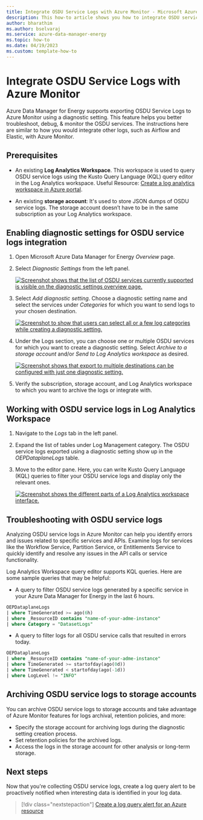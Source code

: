 ```yaml
---
title: Integrate OSDU Service Logs with Azure Monitor - Microsoft Azure Data Manager for Energy
description: This how-to article shows you how to integrate OSDU service logs with Azure Monitor. This feature helps you better troubleshoot, debug, & monitor the OSDU services.
author: bharathim
ms.author: bselvaraj
ms.service: azure-data-manager-energy
ms.topic: how-to
ms.date: 04/19/2023
ms.custom: template-how-to
---
```


# Integrate OSDU Service Logs with Azure Monitor

Azure Data Manager for Energy supports exporting OSDU Service Logs to Azure Monitor using a diagnostic setting. This feature helps you better troubleshoot, debug, & monitor the OSDU services. The instructions here are similar to how you would integrate other logs, such as Airflow and Elastic, with Azure Monitor.

## Prerequisites

* An existing **Log Analytics Workspace**.
    This workspace is used to query OSDU service logs using the Kusto Query Language (KQL) query editor in the Log Analytics workspace. Useful Resource: [Create a log analytics workspace in Azure portal](/azure/azure-monitor/logs/quick-create-workspace).

* An existing **storage account**:
    It's used to store JSON dumps of OSDU service logs. The storage account doesn’t have to be in the same subscription as your Log Analytics workspace.

## Enabling diagnostic settings for OSDU service logs integration

1. Open Microsoft Azure Data Manager for Energy *Overview* page.
1. Select *Diagnostic Settings* from the left panel.
    
    [![Screenshot shows that the list of OSDU services currently supported is visible on the diagnostic settings overview page.](media/how-to-integrate-osdu-service-logs-with-azure-monitor/diagnostic-settings-overview-page.png)](media/how-to-integrate-osdu-service-logs-with-azure-monitor/diagnostic-settings-overview-page.png#lightbox)
    
1. Select *Add diagnostic setting*. Choose a diagnostic setting name and select the services under *Categories* for which you want to send logs to your chosen destination.


    [![Screenshot to show that users can select all or a few log categories while creating a diagnostic setting.](media/how-to-integrate-osdu-service-logs-with-azure-monitor/diagnostic-settings-creation-page.png)](media/how-to-integrate-osdu-service-logs-with-azure-monitor/diagnostic-settings-creation-page.png#lightbox)
    

1. Under the Logs section, you can choose one or multiple OSDU services for which you want to create a diagnostic setting. Select *Archive to a storage account* and/or *Send to Log Analytics workspace* as desired.

     [![Screenshot shows that export to multiple destinations can be configured with just one diagnostic setting.](media/how-to-integrate-osdu-service-logs-with-azure-monitor/diagnostic-settings-configuration.png)](media/how-to-integrate-osdu-service-logs-with-azure-monitor/diagnostic-settings-configuration.png#lightbox)
 
1. Verify the subscription, storage account, and Log Analytics workspace to which you want to archive the logs or integrate with.

## Working with OSDU service logs in Log Analytics Workspace

1. Navigate to the *Logs* tab in the left panel. 
1. Expand the list of tables under Log Management category. The OSDU service logs exported using a diagnostic setting show up in the *OEPDataplaneLogs* table. 
1. Move to the editor pane. Here, you can write Kusto Query Language (KQL) queries to filter your OSDU service logs and display only the relevant ones.

     [![Screenshot shows the different parts of a Log Analytics workspace interface.](media/how-to-integrate-osdu-service-logs-with-azure-monitor/log-analytics-workspace.png)](media/how-to-integrate-osdu-service-logs-with-azure-monitor/log-analytics-workspace.png#lightbox)

## Troubleshooting with OSDU service logs

Analyzing OSDU service logs in Azure Monitor can help you identify errors and issues related to specific services and APIs. Examine logs for services like the Workflow Service, Partition Service, or Entitlements Service to quickly identify and resolve any issues in the API calls or service functionality.

Log Analytics Workspace query editor supports KQL queries. Here are some sample queries that may be helpful:

* A query to filter OSDU service logs generated by a specific service in your Azure Data Manager for Energy in the last 6 hours. 

```sql
OEPDataplaneLogs
| where TimeGenerated >= ago(6h)
| where _ResourceID contains "name-of-your-adme-instance"
| where Category = "DatasetLogs"
```

* A query to filter logs for all OSDU service calls that resulted in errors today. 

```sql
OEPDataplaneLogs
| where _ResourceID contains "name-of-your-adme-instance"
| where TimeGenerated >= startofday(ago(0d))
| where TimeGenerated < startofday(ago(-1d))
| where LogLevel != "INFO"
```
    
## Archiving OSDU service logs to storage accounts

You can archive OSDU service logs to storage accounts and take advantage of Azure Monitor features for logs archival, retention policies, and more:

* Specify the storage account for archiving logs during the diagnostic setting creation process.
* Set retention policies for the archived logs.
* Access the logs in the storage account for other analysis or long-term storage.

## Next steps

Now that you're collecting OSDU service logs, create a log query alert to be proactively notified when interesting data is identified in your log data.

> [!div class="nextstepaction"]
> [Create a log query alert for an Azure resource](/azure/azure-monitor/alerts/tutorial-log-alert)
